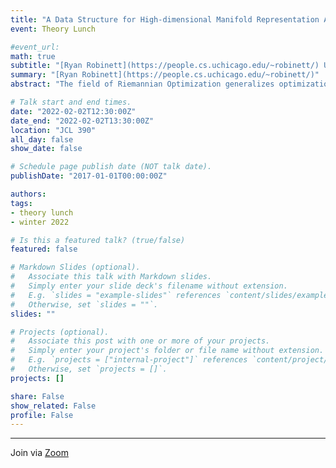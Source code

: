 ```yaml
---
title: "A Data Structure for High-dimensional Manifold Representation Amenable to Riemannian Optimization"
event: Theory Lunch

#event_url:
math: true
subtitle: "[Ryan Robinett](https://people.cs.uchicago.edu/~robinett/) University of Chicago"
summary: "[Ryan Robinett](https://people.cs.uchicago.edu/~robinett/)"
abstract: "The field of Riemannian Optimization generalizes optimization techniques from Euclidean state-spaces to Riemannian manifolds. While the theory of Riemannian optimization is well developed, it is scarcely implemented due to \"update-and-project\" methods on representations of Riemannian manifolds within a higher-dimensional Euclidean space being costly. Conjugately, while dimensionality reduction techniques allow for insightful, simplifying looks into high-dimensional data, only linear dimensionality reduction techniques succeed in preserving metric information to a degree necessary to perform Riemannian optimization on the reduced space. In this talk, we demonstrate a data structure which allows the user to implement Riemannian optimization algorithms on a pseudo-Riemannian simplicial complex which closely approximates a manifold learned from point cloud data."

# Talk start and end times.
date: "2022-02-02T12:30:00Z"
date_end: "2022-02-02T13:30:00Z"
location: "JCL 390"
all_day: false
show_date: false

# Schedule page publish date (NOT talk date).
publishDate: "2017-01-01T00:00:00Z"

authors:
tags:
- theory lunch
- winter 2022

# Is this a featured talk? (true/false)
featured: false

# Markdown Slides (optional).
#   Associate this talk with Markdown slides.
#   Simply enter your slide deck's filename without extension.
#   E.g. `slides = "example-slides"` references `content/slides/example-slides.md`.
#   Otherwise, set `slides = ""`.
slides: ""

# Projects (optional).
#   Associate this post with one or more of your projects.
#   Simply enter your project's folder or file name without extension.
#   E.g. `projects = ["internal-project"]` references `content/project/deep-learning/index.md`.
#   Otherwise, set `projects = []`.
projects: []

share: False
show_related: False
profile: False
---
```


---

Join via [Zoom](https://uchicago.zoom.us/j/92270537164?pwd=cXRxaWl2QXhWZjFBU29TbVorYy84dz09)
